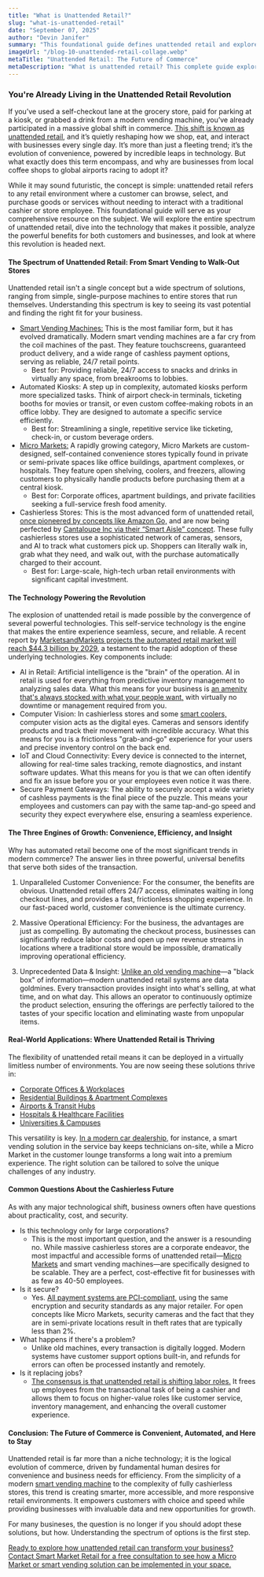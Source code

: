 ```yaml
---
title: "What is Unattended Retail?"
slug: "what-is-unattended-retail"
date: "September 07, 2025"
author: "Devin Janifer"
summary: "This foundational guide defines unattended retail and explores the technology behind cashierless stores, Micro Markets, and smart vending machines. Learn how automated retail is transforming industries by boosting customer convenience and operational efficiency."
imageUrl: "/blog-10-unattended-retail-collage.webp"
metaTitle: "Unattended Retail: The Future of Commerce"
metaDescription: "What is unattended retail? This complete guide explores the world of cashierless stores, Micro Markets, and automated retail, from the technology to the benefits for your business."
---
```

### <span class="text-mint">You're Already Living in the</span> <span class="text-coral">Unattended Retail Revolution</span>
If you’ve used a self-checkout lane at the grocery store, paid for parking at a kiosk, or grabbed a drink from a modern vending machine, you’ve already participated in a massive global shift in commerce. [This shift is known as unattended retail](https://www.cantaloupe.com/wp-content/uploads/2024/11/PYMNTS-The-Future-Of-Unattended-Retail-Report.pdf), and it’s quietly reshaping how we shop, eat, and interact with businesses every single day. It’s more than just a fleeting trend; it’s the evolution of convenience, powered by incredible leaps in technology. But what exactly does this term encompass, and why are businesses from local coffee shops to global airports racing to adopt it?

While it may sound futuristic, the concept is simple: unattended retail refers to any retail environment where a customer can browse, select, and purchase goods or services without needing to interact with a traditional cashier or store employee. This foundational guide will serve as your comprehensive resource on the subject. We will explore the entire spectrum of unattended retail, dive into the technology that makes it possible, analyze the powerful benefits for both customers and businesses, and look at where this revolution is headed next.

#### <span class="text-mint">The Spectrum of Unattended Retail:</span> <span class="text-coral">From Smart Vending to Walk-Out Stores</span>
Unattended retail isn't a single concept but a wide spectrum of solutions, ranging from simple, single-purpose machines to entire stores that run themselves. Understanding this spectrum is key to seeing its vast potential and finding the right fit for your business.
- [Smart Vending Machines:](https://smartmarketretail.com/blog/what-is-a-smart-vending-machine) This is the most familiar form, but it has evolved dramatically. Modern smart vending machines are a far cry from the coil machines of the past. They feature touchscreens, guaranteed product delivery, and a wide range of cashless payment options, serving as reliable, 24/7 retail points.
    - Best for: Providing reliable, 24/7 access to snacks and drinks in virtually any space, from breakrooms to lobbies.
- Automated Kiosks: A step up in complexity, automated kiosks perform more specialized tasks. Think of airport check-in terminals, ticketing booths for movies or transit, or even custom coffee-making robots in an office lobby. They are designed to automate a specific service efficiently.
    - Best for: Streamlining a single, repetitive service like ticketing, check-in, or custom beverage orders.
- [Micro Markets:](https://smartmarketretail.com/blog/what-exactly-is-a-micro-market) A rapidly growing category, Micro Markets are custom-designed, self-contained convenience stores typically found in private or semi-private spaces like office buildings, apartment complexes, or hospitals. They feature open shelving, coolers, and freezers, allowing customers to physically handle products before purchasing them at a central kiosk.
    - Best for: Corporate offices, apartment buildings, and private facilities seeking a full-service fresh food amenity.
- Cashierless Stores: This is the most advanced form of unattended retail, [once pioneered by concepts like Amazon Go,](https://techcrunch.com/2024/10/04/amazon-closes-more-of-its-cashierless-convenience-stores/) and are now being perfected by [Cantaloupe Inc via their “Smart Aisle” concept](https://www.youtube.com/watch?v=hOZdLDHM7f4&t=144). These fully cashierless stores use a sophisticated network of cameras, sensors, and AI to track what customers pick up. Shoppers can literally walk in, grab what they need, and walk out, with the purchase automatically charged to their account.
    - Best for: Large-scale, high-tech urban retail environments with significant capital investment.

#### <span class="text-mint">The Technology Powering the</span> <span class="text-coral">Revolution</span>
The explosion of unattended retail is made possible by the convergence of several powerful technologies. This self-service technology is the engine that makes the entire experience seamless, secure, and reliable. A recent report by [MarketsandMarkets projects the automated retail market will reach $44.3 billion by 2029,](https://www.marketsandmarkets.com/Market-Reports/retail-automation-market-1247.html) a testament to the rapid adoption of these underlying technologies.
Key components include:
- AI in Retail: Artificial intelligence is the "brain" of the operation. AI in retail is used for everything from predictive inventory management to analyzing sales data. What this means for your business is [an amenity that's always stocked with what your people want,](https://smartmarketretail.com/blog/ai-smart-vending-never-run-out-of-your-favorites) with virtually no downtime or management required from you.
- Computer Vision: In cashierless stores and some [smart coolers,](https://smartmarketretail.com/solutions/smart-coolers) computer vision acts as the digital eyes. Cameras and sensors identify products and track their movement with incredible accuracy. What this means for you is a frictionless "grab-and-go" experience for your users and precise inventory control on the back end.
- IoT and Cloud Connectivity: Every device is connected to the internet, allowing for real-time sales tracking, remote diagnostics, and instant software updates. What this means for you is that we can often identify and fix an issue before you or your employees even notice it was there.
- Secure Payment Gateways: The ability to securely accept a wide variety of cashless payments is the final piece of the puzzle. This means your employees and customers can pay with the same tap-and-go speed and security they expect everywhere else, ensuring a seamless experience.

#### <span class="text-mint">The Three Engines of Growth:</span> <span class="text-coral">Convenience, Efficiency, and Insight</span>
Why has automated retail become one of the most significant trends in modern commerce? The answer lies in three powerful, universal benefits that serve both sides of the transaction.

1.	Unparalleled Customer Convenience: For the consumer, the benefits are obvious. Unattended retail offers 24/7 access, eliminates waiting in long checkout lines, and provides a fast, frictionless shopping experience. In our fast-paced world, customer convenience is the ultimate currency.

2.	Massive Operational Efficiency: For the business, the advantages are just as compelling. By automating the checkout process, businesses can significantly reduce labor costs and open up new revenue streams in locations where a traditional store would be impossible, dramatically improving operational efficiency.

3.	Unprecedented Data & Insight: [Unlike an old vending machine](https://smartmarketretail.com/blog/boost-your-propertys-value-with-ai-powered-smart-vending)—a "black box" of information—modern unattended retail systems are data goldmines. Every transaction provides insight into what's selling, at what time, and on what day. This allows an operator to continuously optimize the product selection, ensuring the offerings are perfectly tailored to the tastes of your specific location and eliminating waste from unpopular items.

#### <span class="text-mint">Real-World Applications:</span> <span class="text-coral">Where Unattended Retail is Thriving</span>
The flexibility of unattended retail means it can be deployed in a virtually limitless number of environments. You are now seeing these solutions thrive in:
- [Corporate Offices & Workplaces](https://smartmarketretail.com/locations/office-buildings)
- [Residential Buildings & Apartment Complexes](https://smartmarketretail.com/locations/apartments-multi-family)
- [Airports & Transit Hubs](https://smartmarketretail.com/locations/high-traffic-locations)
- [Hospitals & Healthcare Facilities](https://smartmarketretail.com/locations/healthcare-facilities)
- [Universities & Campuses](https://smartmarketretail.com/locations/colleges-universities)

This versatility is key. [In a modern car dealership,](https://smartmarketretail.com/blog/car-dealership-amenity-that-boost-csi) for instance, a smart vending solution in the service bay keeps technicians on-site, while a Micro Market in the customer lounge transforms a long wait into a premium experience. The right solution can be tailored to solve the unique challenges of any industry.

#### <span class="text-mint">Common Questions About the</span> <span class="text-coral">Cashierless Future</span>
As with any major technological shift, business owners often have questions about practicality, cost, and security.
- Is this technology only for large corporations?
    - This is the most important question, and the answer is a resounding no. While massive cashierless stores are a corporate endeavor, the most impactful and accessible forms of unattended retail—[Micro Markets](https://smartmarketretail.com/solutions/micro-markets) and smart vending machines—are specifically designed to be scalable. They are a perfect, cost-effective fit for businesses with as few as 40-50 employees.
- Is it secure?
    - Yes. [All payment systems are PCI-compliant,](https://www.pcisecuritystandards.org/about_us/) using the same encryption and security standards as any major retailer. For open concepts like Micro Markets, security cameras and the fact that they are in semi-private locations result in theft rates that are typically less than 2%.
- What happens if there's a problem?
    - Unlike old machines, every transaction is digitally logged. Modern systems have customer support options built-in, and refunds for errors can often be processed instantly and remotely.
- Is it replacing jobs?
    - [The consensus is that unattended retail is shifting labor roles.](https://arxiv.org/abs/2410.02888?) It frees up employees from the transactional task of being a cashier and allows them to focus on higher-value roles like customer service, inventory management, and enhancing the overall customer experience.

#### <span class="text-mint">Conclusion: The Future of Commerce is Convenient, Automated, and</span> <span class="text-coral">Here to Stay</span>
Unattended retail is far more than a niche technology; it is the logical evolution of commerce, driven by fundamental human desires for convenience and business needs for efficiency. From the simplicity of a modern [smart vending machine](https://smartmarketretail.com/solutions/smart-stores) to the complexity of fully cashierless stores, this trend is creating smarter, more accessible, and more responsive retail environments. It empowers customers with choice and speed while providing businesses with invaluable data and new opportunities for growth.

For many busineses, the question is no longer if you should adopt these solutions, but how. Understanding the spectrum of options is the first step.

[Ready to explore how unattended retail can transform your business? Contact Smart Market Retail for a free consultation to see how a Micro Market or smart vending solution can be implemented in your space.](https://smartmarketretail.com/contact)
